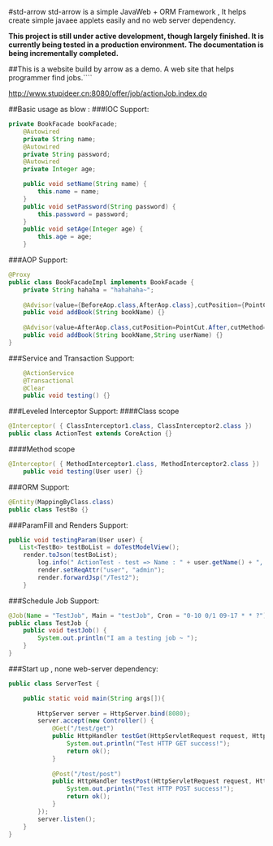 #std-arrow
std-arrow is a simple JavaWeb + ORM Framework , It helps create simple javaee applets easily and no web server dependency.

**This project is still under active development, though largely finished. It is currently being tested in a production environment. The documentation is being incrementally completed.**



##This is a website build by arrow as a demo.
A web site that helps programmer find jobs.````

http://www.stupideer.cn:8080/offer/job/actionJob.index.do



##Basic usage as blow :
###IOC Support:
```java
private BookFacade bookFacade;
  	@Autowired
	private String name;
  	@Autowired
	private String password;
  	@Autowired
	private Integer age;

	public void setName(String name) {
		this.name = name;
	}
	public void setPassword(String password) {
		this.password = password;
	}
	public void setAge(Integer age) {
		this.age = age;
	}
```

###AOP Support:
```java
@Proxy
public class BookFacadeImpl implements BookFacade {
	private String hahaha = "hahahaha~";
  
    @Advisor(value={BeforeAop.class,AfterAop.class},cutPosition={PointCut.Before,PointCut.After} ,cutMethod={"beforeTest","afterTest"})
    public void addBook(String bookName) {}  
  
    @Advisor(value=AfterAop.class,cutPosition=PointCut.After,cutMethod="afterTest")
    public void addBook(String bookName,String userName) {}
} 
```

###Service and Transaction Support:
```java
	@ActionService
	@Transactional
	@Clear
	public void testing() {}
```

###Leveled Interceptor Support:
####Class scope
```java
@Interceptor( { ClassInterceptor1.class, ClassInterceptor2.class })
public class ActionTest extends CoreAction {}
```
####Method scope
```java
@Interceptor( { MethodInterceptor1.class, MethodInterceptor2.class })
	public void testing(User user) {}
```

###ORM Support:
```java
@Entity(MappingByClass.class)
public class TestBo {}
```

###ParamFill and Renders Support:
```java
public void testingParam(User user) {
   List<TestBo> testBoList = doTestModelView();
    render.toJson(testBoList);
		log.info(" ActionTest - test => Name : " + user.getName() + ", PassWord : " + user.getPassword() + ", Age : " + user.getAge());
		render.setReqAttr("user", "admin");
		render.forwardJsp("/Test2");
	}
```

###Schedule Job Support:
```java
@Job(Name = "TestJob", Main = "testJob", Cron = "0-10 0/1 09-17 * * ?")
public class TestJob {
	public void testJob() {
		System.out.println("I am a testing job ~ ");
	}
}
```

###Start up , none web-server dependency:
```java
public class ServerTest {

	public static void main(String args[]){
		
		HttpServer server = HttpServer.bind(8080);
	    server.accept(new Controller() {
	        @Get("/test/get")
	        public HttpHandler testGet(HttpServletRequest request, HttpServletResponse response) {
	        	System.out.println("Test HTTP GET success!");
	            return ok();
	        }
	        
	        @Post("/test/post")
	        public HttpHandler testPost(HttpServletRequest request, HttpServletResponse response) {
	        	System.out.println("Test HTTP POST success!");
	            return ok();
	        }
	    });
	    server.listen();
	}
}
```
